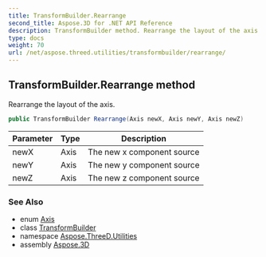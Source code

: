 ```yaml
---
title: TransformBuilder.Rearrange
second_title: Aspose.3D for .NET API Reference
description: TransformBuilder method. Rearrange the layout of the axis
type: docs
weight: 70
url: /net/aspose.threed.utilities/transformbuilder/rearrange/
---
```

## TransformBuilder.Rearrange method

Rearrange the layout of the axis.

```csharp
public TransformBuilder Rearrange(Axis newX, Axis newY, Axis newZ)
```

| Parameter | Type | Description |
| --- | --- | --- |
| newX | Axis | The new x component source |
| newY | Axis | The new y component source |
| newZ | Axis | The new z component source |

### See Also

* enum [Axis](../../../aspose.threed/axis/)
* class [TransformBuilder](../)
* namespace [Aspose.ThreeD.Utilities](../../transformbuilder/)
* assembly [Aspose.3D](../../../)


